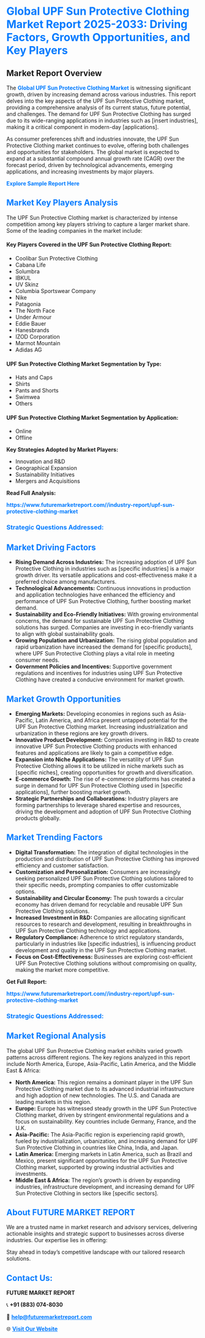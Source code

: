 <h1 style="color: #007BFF;">Global UPF Sun Protective Clothing Market Report 2025-2033: Driving Factors, Growth Opportunities, and Key Players</h1>

<section id="overview">
<h2>Market Report Overview</h2>
<p>The <a href="https://www.futuremarketreport.com//industry-report/upf-sun-protective-clothing-market" style="color: #007BFF; text-decoration: none;"><strong>Global UPF Sun Protective Clothing Market</strong></a> is witnessing significant growth, driven by increasing demand across various industries. This report delves into the key aspects of the UPF Sun Protective Clothing market, providing a comprehensive analysis of its current status, future potential, and challenges. The demand for UPF Sun Protective Clothing has surged due to its wide-ranging applications in industries such as [insert industries], making it a critical component in modern-day [applications].</p>
<p>As consumer preferences shift and industries innovate, the UPF Sun Protective Clothing market continues to evolve, offering both challenges and opportunities for stakeholders. The global market is expected to expand at a substantial compound annual growth rate (CAGR) over the forecast period, driven by technological advancements, emerging applications, and increasing investments by major players.</p>
</section>

<section id="overview">
<p><a href="https://www.futuremarketreport.com//request-sample/reportId=53399" style="color: #007BFF; text-decoration: none;"><strong>Explore Sample Report Here</strong></a></p>
</section>

<section id="key-players">
<h2 style="color: #007BFF;">Market Key Players Analysis</h2>
<p>The UPF Sun Protective Clothing market is characterized by intense competition among key players striving to capture a larger market share. Some of the leading companies in the market include:</p>
<h4>Key Players Covered in the UPF Sun Protective Clothing Report:</h4>
<ul><li>Coolibar Sun Protective Clothing</li><li>Cabana Life</li><li>Solumbra</li><li>IBKUL</li><li>UV Skinz</li><li>Columbia Sportswear Company</li><li>Nike</li><li>Patagonia</li><li>The North Face</li><li>Under Armour</li><li>Eddie Bauer</li><li>Hanesbrands</li><li>IZOD Corporation</li><li>Marmot Mountain</li><li>Adidas AG</li></ul>
<h4>UPF Sun Protective Clothing Market Segmentation by Type:</h4>
<ul><li>Hats and Caps</li><li>Shirts</li><li>Pants and Shorts</li><li>Swimwea</li><li>Others</li></ul>

<h4>UPF Sun Protective Clothing Market Segmentation by Application:</h4>
<ul><li>Online</li><li>Offline</li></ul>
<p><strong>Key Strategies Adopted by Market Players:</strong></p>
<ul>
<li>Innovation and R&D</li>
<li>Geographical Expansion</li>
<li>Sustainability Initiatives</li>
<li>Mergers and Acquisitions</li>
</ul>
</section>

<section>
<p><strong>Read Full Analysis: </strong></p><a href="https://www.futuremarketreport.com//industry-report/upf-sun-protective-clothing-market" style="color: #007BFF; text-decoration: none;"><strong>https://www.futuremarketreport.com//industry-report/upf-sun-protective-clothing-market</strong></a>
<h3 style="color: #007BFF;">Strategic Questions Addressed:</h3>
</section>

<section id="driving-factors">
<h2 style="color: #007BFF;">Market Driving Factors</h2>
<ul>
<li><strong>Rising Demand Across Industries:</strong> The increasing adoption of UPF Sun Protective Clothing in industries such as [specific industries] is a major growth driver. Its versatile applications and cost-effectiveness make it a preferred choice among manufacturers.</li>
<li><strong>Technological Advancements:</strong> Continuous innovations in production and application technologies have enhanced the efficiency and performance of UPF Sun Protective Clothing, further boosting market demand.</li>
<li><strong>Sustainability and Eco-Friendly Initiatives:</strong> With growing environmental concerns, the demand for sustainable UPF Sun Protective Clothing solutions has surged. Companies are investing in eco-friendly variants to align with global sustainability goals.</li>
<li><strong>Growing Population and Urbanization:</strong> The rising global population and rapid urbanization have increased the demand for [specific products], where UPF Sun Protective Clothing plays a vital role in meeting consumer needs.</li>
<li><strong>Government Policies and Incentives:</strong> Supportive government regulations and incentives for industries using UPF Sun Protective Clothing have created a conducive environment for market growth.</li>
</ul>
</section>

<section id="growth-opportunities">
<h2 style="color: #007BFF;">Market Growth Opportunities</h2>
<ul>
<li><strong>Emerging Markets:</strong> Developing economies in regions such as Asia-Pacific, Latin America, and Africa present untapped potential for the UPF Sun Protective Clothing market. Increasing industrialization and urbanization in these regions are key growth drivers.</li>
<li><strong>Innovative Product Development:</strong> Companies investing in R&D to create innovative UPF Sun Protective Clothing products with enhanced features and applications are likely to gain a competitive edge.</li>
<li><strong>Expansion into Niche Applications:</strong> The versatility of UPF Sun Protective Clothing allows it to be utilized in niche markets such as [specific niches], creating opportunities for growth and diversification.</li>
<li><strong>E-commerce Growth:</strong> The rise of e-commerce platforms has created a surge in demand for UPF Sun Protective Clothing used in [specific applications], further boosting market growth.</li>
<li><strong>Strategic Partnerships and Collaborations:</strong> Industry players are forming partnerships to leverage shared expertise and resources, driving the development and adoption of UPF Sun Protective Clothing products globally.</li>
</ul>
</section>

<section id="trending-factors">
<h2 style="color: #007BFF;">Market Trending Factors</h2>
<ul>
<li><strong>Digital Transformation:</strong> The integration of digital technologies in the production and distribution of UPF Sun Protective Clothing has improved efficiency and customer satisfaction.</li>
<li><strong>Customization and Personalization:</strong> Consumers are increasingly seeking personalized UPF Sun Protective Clothing solutions tailored to their specific needs, prompting companies to offer customizable options.</li>
<li><strong>Sustainability and Circular Economy:</strong> The push towards a circular economy has driven demand for recyclable and reusable UPF Sun Protective Clothing solutions.</li>
<li><strong>Increased Investment in R&D:</strong> Companies are allocating significant resources to research and development, resulting in breakthroughs in UPF Sun Protective Clothing technology and applications.</li>
<li><strong>Regulatory Compliance:</strong> Adherence to strict regulatory standards, particularly in industries like [specific industries], is influencing product development and quality in the UPF Sun Protective Clothing market.</li>
<li><strong>Focus on Cost-Effectiveness:</strong> Businesses are exploring cost-efficient UPF Sun Protective Clothing solutions without compromising on quality, making the market more competitive.</li>
</ul>
</section>

<section>
<p><strong>Get Full Report: </strong></p><a href="https://www.futuremarketreport.com//industry-report/upf-sun-protective-clothing-market" style="color: #007BFF; text-decoration: none;"><strong>https://www.futuremarketreport.com//industry-report/upf-sun-protective-clothing-market</strong></a>
<h3 style="color: #007BFF;">Strategic Questions Addressed:</h3>
</section>


<section id="regional-analysis">
<h2 style="color: #007BFF;">Market Regional Analysis</h2>
<p>The global UPF Sun Protective Clothing market exhibits varied growth patterns across different regions. The key regions analyzed in this report include North America, Europe, Asia-Pacific, Latin America, and the Middle East & Africa:</p>
<ul>
<li><strong>North America:</strong> This region remains a dominant player in the UPF Sun Protective Clothing market due to its advanced industrial infrastructure and high adoption of new technologies. The U.S. and Canada are leading markets in this region.</li>
<li><strong>Europe:</strong> Europe has witnessed steady growth in the UPF Sun Protective Clothing market, driven by stringent environmental regulations and a focus on sustainability. Key countries include Germany, France, and the U.K.</li>
<li><strong>Asia-Pacific:</strong> The Asia-Pacific region is experiencing rapid growth, fueled by industrialization, urbanization, and increasing demand for UPF Sun Protective Clothing in countries like China, India, and Japan.</li>
<li><strong>Latin America:</strong> Emerging markets in Latin America, such as Brazil and Mexico, present significant opportunities for the UPF Sun Protective Clothing market, supported by growing industrial activities and investments.</li>
<li><strong>Middle East & Africa:</strong> The region’s growth is driven by expanding industries, infrastructure development, and increasing demand for UPF Sun Protective Clothing in sectors like [specific sectors].</li>
</ul>
</section>

<footer>
<h2 style="color: #007BFF;">About FUTURE MARKET REPORT</h2>
<p>We are a trusted name in market research and advisory services, delivering actionable insights and strategic support to businesses across diverse industries. Our expertise lies in offering:</p>

<p>Stay ahead in today’s competitive landscape with our tailored research solutions.</p>

<h2 style="color: #007BFF;">Contact Us:</h2>
<p><strong>FUTURE MARKET REPORT</strong></p>
<p>📞 <strong>+91 (883) 074-8030</strong></p>
<p>📧 <strong><a href="mailto:help@futuremarketreport.com" style="color: #007BFF;">help@futuremarketreport.com</a></strong></p>
<p>🌐 <strong><a href="https://www.futuremarketreport.com/" style="color: #007BFF;">Visit Our Website</a></strong></p>
</footer>